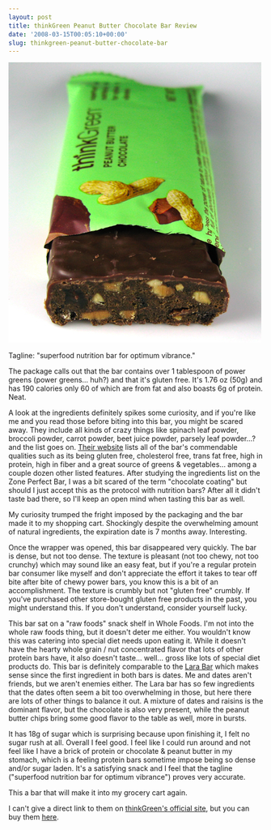 ```yaml
---
layout: post
title: thinkGreen Peanut Butter Chocolate Bar Review
date: '2008-03-15T00:05:10+00:00'
slug: thinkgreen-peanut-butter-chocolate-bar
---
```

<img src='/images/uploads/2008/03/think_green1.jpg' alt='thinkgreen' class= "yellowborder" />

Tagline: "superfood nutrition bar for optimum vibrance." 

The package calls out that the bar contains over 1 tablespoon of power greens (power greens... huh?) and that it's gluten free. It's 1.76 oz (50g) and has 190 calories only 60 of which are from fat and also boasts 6g of protein. Neat.

A look at the ingredients definitely spikes some curiosity, and if you're like me and you read those before biting into this bar, you might be scared away. They include all kinds of crazy things like spinach leaf powder, broccoli powder, carrot powder, beet juice powder, parsely leaf powder...? and the list goes on. <a href="http://www.thinkproteinbars.com/">Their website</a> lists all of the bar's commendable qualities such as its being gluten free, cholesterol free, trans fat free, high in protein, high in fiber and a great source of greens & vegetables... among a couple dozen other listed features. After studying the ingredients list on the Zone Perfect Bar, I was a bit scared of the term "chocolate coating" but should I just accept this as the protocol with nutrition bars? After all it didn't taste bad there, so I'll keep an open mind when tasting this bar as well. 

My curiosity trumped the fright imposed by the packaging and the bar made it to my shopping cart. Shockingly despite the overwhelming amount of natural ingredients, the expiration date is 7 months away. Interesting.

Once the wrapper was opened, this bar disappeared very quickly. The bar is dense, but not too dense. The texture is pleasant (not too chewy, not too crunchy) which may sound like an easy feat, but if you're a regular protein bar consumer like myself and don't appreciate the effort it takes to tear off bite after bite of chewy power bars, you know this is a bit of an accomplishment. The texture is crumbly but not "gluten free" crumbly. If you've purchased other store-bought gluten free products in the past, you might understand this. If you don't understand, consider yourself lucky.

This bar sat on a "raw foods" snack shelf in Whole Foods. I'm not into the whole raw foods thing, but it doesn't deter me either. You wouldn't know this was catering into special diet needs upon eating it. While it doesn't have the hearty whole grain / nut concentrated flavor that lots of other protein bars have, it also doesn't taste... well... gross like lots of special diet products do. This bar is definitely comparable to the <a href="https://www.larabar.com/">Lara Bar</a> which makes sense since the first ingredient in both bars is dates. Me and dates aren't friends, but we aren't enemies either. The Lara bar has so few ingredients that the dates often seem a bit too overwhelming in those, but here there are lots of other things to balance it out. A mixture of dates and raisins is the dominant flavor, but the chocolate is also very present, while the peanut butter chips bring some good flavor to the table as well, more in bursts.

It has 18g of sugar which is surprising because upon finishing it, I felt no sugar rush at all. Overall I feel good. I feel like I could run around and not feel like I have a brick of protein or chocolate & peanut butter in my stomach, which is a feeling protein bars sometime impose being so dense and/or sugar laden. It's a satisfying snack and I feel that the tagline ("superfood nutrition bar for optimum vibrance") proves very accurate. 

This a bar that will make it into my grocery cart again. 

I can't give a direct link to them on <a href="http://www.thinkproteinbars.com/">thinkGreen's official site</a>, but you can buy them <a href="http://astore.amazon.com/thechocolatpe-20/detail/B000KKOSQW/103-8370542-8519815">here</a>.
